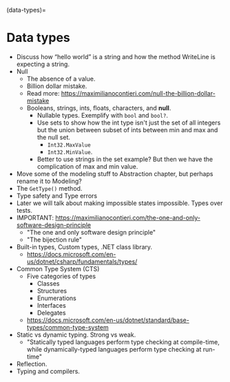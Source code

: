 (data-types)=
# Data types

- Discuss how “hello world” is a string and how the method WriteLine is expecting a string.
- Null
  - The absence of a value.
  - Billion dollar mistake.
  - Read more: https://maximilianocontieri.com/null-the-billion-dollar-mistake
  - Booleans, strings, ints, floats, characters, and **null**.
    - Nullable types. Exemplify with `bool` and `bool?`.
    - Use sets to show how the int type isn't just the set of all integers but the union between subset of ints between min and max and the null set.
      - `Int32.MaxValue`
      - `Int32.MinValue`.
    - Better to use strings in the set example? But then we have the complication of max and min value.
- Move some of the modeling stuff to Abstraction chapter, but perhaps rename it to Modeling?
- The `GetType()` method.
- Type safety and Type errors
- Later we will talk about making impossible states impossible. Types over tests.
- IMPORTANT: https://maximilianocontieri.com/the-one-and-only-software-design-principle
  - "The one and only software design principle"
  - "The bijection rule"
- Built-in types, Custom types, .NET class library.
  - https://docs.microsoft.com/en-us/dotnet/csharp/fundamentals/types/
- Common Type System (CTS)
  - Five categories of types
    - Classes
    - Structures
    - Enumerations
    - Interfaces
    - Delegates
  - https://docs.microsoft.com/en-us/dotnet/standard/base-types/common-type-system
- Static vs dynamic typing. Strong vs weak.
  - "Statically typed languages perform type checking at compile-time, while dynamically-typed languages perform type checking at run-time"
- Reflection.
- Typing and compilers.

